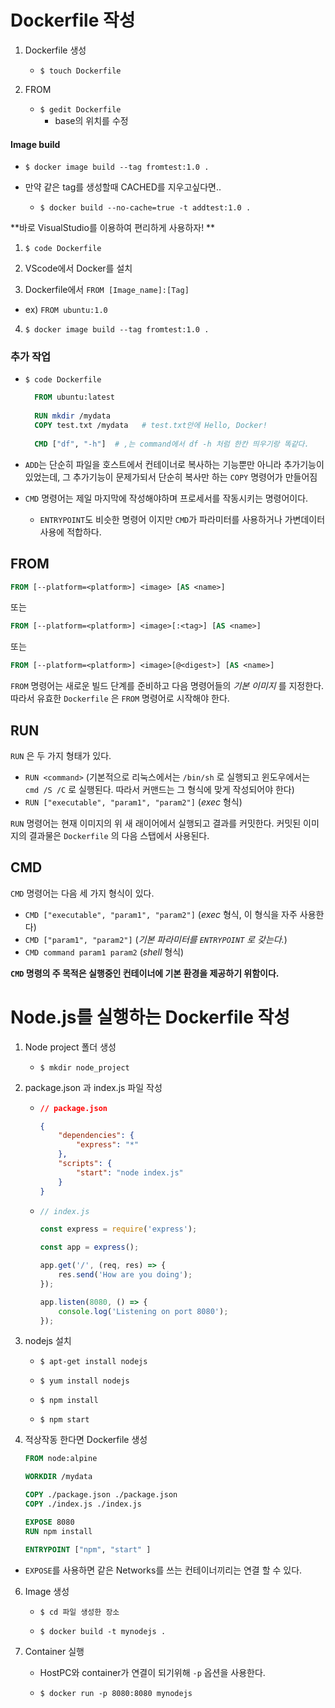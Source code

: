 # Dockerfile 작성

1. Dockerfile 생성

   - `$ touch Dockerfile`

   

2. FROM

   - `$ gedit Dockerfile`
     - base의 위치를 수정



#### Image build

- `$ docker image build --tag fromtest:1.0 .`



- 만약 같은 tag를 생성할때 CACHED를 지우고싶다면..
  - `$ docker build --no-cache=true -t addtest:1.0 .`



**바로 VisualStudio를 이용하여 편리하게 사용하자! **

1. `$ code Dockerfile`

   

2. VScode에서 Docker를 설치



3. Dockerfile에서 `FROM [Image_name]:[Tag]`

- ex) `FROM ubuntu:1.0`

  

4. `$ docker image build --tag fromtest:1.0 .`



### 추가 작업

- `$ code Dockerfile`

  ```dockerfile
    FROM ubuntu:latest
    
    RUN mkdir /mydata
    COPY test.txt /mydata   # test.txt안에 Hello, Docker!
    
    CMD ["df", "-h"]  # ,는 command에서 df -h 처럼 한칸 띄우기랑 똑같다.
  ```

- `ADD`는 단순히 파일을 호스트에서 컨테이너로 복사하는 기능뿐만 아니라
  추가기능이 있었는데, 그 추가기능이 문제가되서 단순히 복사만 하는 `COPY` 명령어가 만들어짐

- `CMD` 명령어는 제일 마지막에 작성해야하며 프로세서를 작동시키는 명령어이다.

  - `ENTRYPOINT`도 비슷한 명령어 이지만 `CMD`가 파라미터를 사용하거나 가변데이터 사용에 적합하다.



## FROM

```dockerfile
FROM [--platform=<platform>] <image> [AS <name>]
```

또는

```dockerfile
FROM [--platform=<platform>] <image>[:<tag>] [AS <name>]
```

또는

```dockerfile
FROM [--platform=<platform>] <image>[@<digest>] [AS <name>]
```

`FROM` 명령어는 새로운 빌드 단계를 준비하고 다음 명령어들의 *기본 이미지* 를 지정한다. 따라서 유효한 `Dockerfile` 은 `FROM` 명령어로 시작해야 한다.



## RUN

`RUN` 은 두 가지 형태가 있다.

- `RUN <command>` (기본적으로 리눅스에서는 `/bin/sh` 로 실행되고 윈도우에서는 `cmd /S /C` 로 실행된다. 따라서 커맨드는 그 형식에 맞게 작성되어야 한다)
- `RUN ["executable", "param1", "param2"]` (*exec* 형식)

`RUN` 명령어는 현재 이미지의 위 새 래이어에서 실행되고 결과를 커밋한다. 커밋된 이미지의 결과물은 `Dockerfile` 의 다음 스탭에서 사용된다.



## CMD

`CMD` 명령어는 다음 세 가지 형식이 있다.

- `CMD ["executable", "param1", "param2"]` (*exec* 형식, 이 형식을 자주 사용한다)
- `CMD ["param1", "param2"]` (*기본 파라미터를 `ENTRYPOINT` 로 갖는다.*)
- `CMD command param1 param2` (*shell* 형식)

**`CMD` 명령의 주 목적은 실행중인 컨테이너에 기본 환경을 제공하기 위함이다.**





# Node.js를 실행하는 Dockerfile 작성

1. Node project 폴더 생성

   - `$ mkdir node_project`

   

2. package.json 과 index.js 파일 작성

   - ```json
     // package.json
     
     {
         "dependencies": {
             "express": "*"
         },
         "scripts": {
             "start": "node index.js"
         }
     }
     ```

   - ```js
     // index.js
     
     const express = require('express');
     
     const app = express();
     
     app.get('/', (req, res) => {
         res.send('How are you doing');
     });
     
     app.listen(8080, () => {
         console.log('Listening on port 8080');
     });
     ```



4. nodejs 설치

   - `$ apt-get install nodejs`
   - `$ yum install nodejs`

   - `$ npm install`
   - `$ npm start`

   

5. 적상작동 한다면 Dockerfile 생성

   ```dockerfile
   FROM node:alpine
   
   WORKDIR /mydata
   
   COPY ./package.json ./package.json
   COPY ./index.js ./index.js
   
   EXPOSE 8080
   RUN npm install
   
   ENTRYPOINT ["npm", "start" ]
   ```

- `EXPOSE`를 사용하면 같은 Networks를 쓰는 컨테이너끼리는 연결 할 수 있다.



6. Image 생성

   - `$ cd 파일 생성한 장소`

   - `$ docker build -t mynodejs .`

   

7. Container 실행

   - HostPC와 container가 연결이 되기위해 `-p` 옵션을 사용한다.

   - `$ docker run -p 8080:8080 mynodejs`